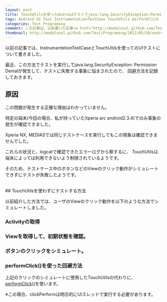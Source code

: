 ```yaml
---
layout: post
title: TouchUtilsを使ったAndroidテストでjava.lang.SecurityException:PermissionDenialが起きたときの回避方法
tags: Android UI Test InstrumentationTestCase TouchUtils performClick
categories: Test Programing
comment: この記事は、以前書いた記事<a href="http://modalsoul.github.com/Test/Programing/2012/05/20/android-ui-test-InstrumentationTestCase/" >AndroidアプリのUIテスト-InstrumentationTestCase編-</a>の補足記事です。
thumbnail: http://modalsoul.github.com/Test/Programing/2012/05/20/android-ui-test-InstrumentationTestCase/
---
```



以前の記事では、InstrumantetionTestCaseとTouchUtilsを使ってのUIテストについて書きました。

最近、この方法でテストを実行してjava.lang.SecurityException: Permission Denialが発生して、テストに失敗する事象に悩まされたので、
回避方法を記録しておきます。



## 原因

この問題が発生する正確な理由はわかっていません。

特定の端末(今回の場合、私が持っていたXperia arc android2.3.4)でのみ事象の発生が確認できました。

Xperia NX, MEDIASでは同じテストケースを実行してもこの現象は確認できませんでした。


これらの状況と、logcatで確認できたエラーログから察するに、
TouchUtilsは端末によっては利用できないよう制限されているようです。

そのため、テストケース中のボタンなどのViewのクリック動作がシミュレートできずにテストが失敗したようです。


<br/>
## TouchUtilsを使わずにテストする方法

以前紹介した方法では、ユーザのViewのクリック動作を以下のような方法でシミュレートしました。


### Activityの取得
<script src="https://gist.github.com/2758303.js?file=getCurrentActivity.java">
</script>


### Viewを取得して、初期状態を確認。
<script src="https://gist.github.com/2758332.js?file=getAndCheckView.java">
</script>


### ボタンのクリックをシミュレート。
<script src="https://gist.github.com/2758332.js?file=getAndCheckView.java">
</script>


### performClick()を使った回避方法
上記のクリックのシミュレートに使用したTouchUtilsの代わりに、[performClick()](http://developer.android.com/reference/android/view/View.html#performClick())を使います。

※この場合、clickPerformは明示的にUIスレッドで実行する必要があります。

<script src="https://gist.github.com/3531257.js?file=performClick-sample.java">
</script>


